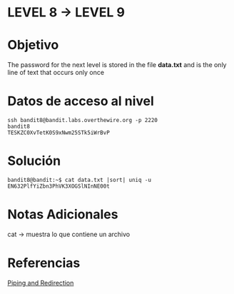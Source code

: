 # LEVEL 8 → LEVEL 9
# Objetivo
The password for the next level is stored in the file **data.txt** and is the only line of text that occurs only once
# Datos de acceso al nivel
```
ssh bandit8@bandit.labs.overthewire.org -p 2220
bandit8
TESKZC0XvTetK0S9xNwm25STk5iWrBvP
```
# Solución
```
bandit8@bandit:~$ cat data.txt |sort| uniq -u
EN632PlfYiZbn3PhVK3XOGSlNInNE00t
```
# Notas Adicionales
cat → muestra lo que contiene un archivo

# Referencias
[Piping and Redirection](https://ryanstutorials.net/linuxtutorial/piping.php)